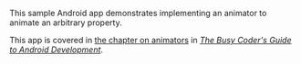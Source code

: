 This sample Android app demonstrates
implementing an animator to animate an arbitrary property.

This app is covered in 
[the chapter on animators](https://commonsware.com/Android/previews/animators)
in [*The Busy Coder's Guide to Android Development*](https://commonsware.com/Android/).

